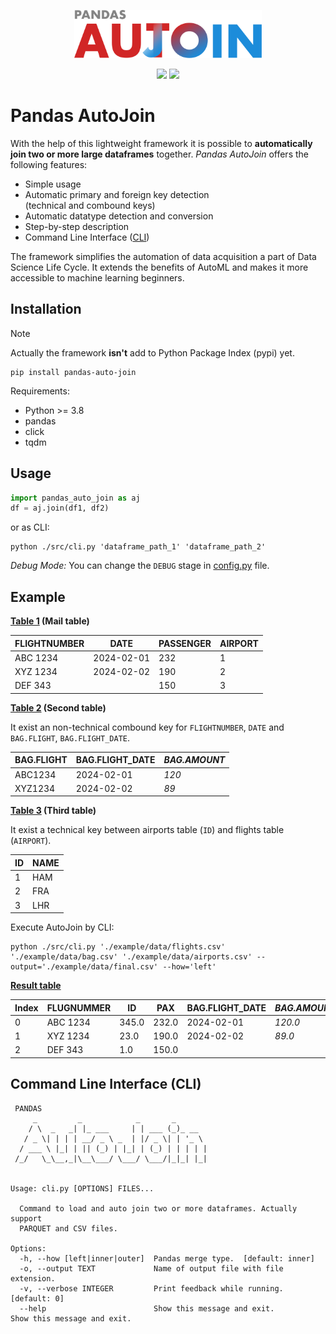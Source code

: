 <p align="center">
<img src="./assets/logo.svg" width="300" />
</p>

<p align="center">
<img src="https://img.shields.io/badge/version-0.1.3-blue" /> <img src="https://img.shields.io/github/license/bitnulleins/pandas_auto_join" /> 
</p>

# Pandas AutoJoin

With the help of this lightweight framework it is possible to **automatically join two or more large dataframes** together. _Pandas AutoJoin_ offers the following features:

-   Simple usage
-   Automatic primary and foreign key detection<br />(technical and combound keys)
-   Automatic datatype detection and conversion
-   Step-by-step description
-   Command Line Interface ([CLI](#command-line-interface-cli))

The framework simplifies the automation of data acquisition a part of Data Science Life Cycle. It extends the benefits of AutoML and makes it more accessible to machine learning beginners.

## Installation

> [!NOTE]  
> Actually the framework **isn't** add to Python Package Index (pypi) yet.

```shell
pip install pandas-auto-join
```

Requirements:

-   Python >= 3.8
-   pandas
-   click
-   tqdm

## Usage

```python
import pandas_auto_join as aj
df = aj.join(df1, df2)
```

or as CLI:

```shell
python ./src/cli.py 'dataframe_path_1' 'dataframe_path_2'
```

_Debug Mode:_ You can change the `DEBUG` stage in [config.py](./src/config.py) file.

## Example

**[Table 1](./example/data/flights.csv) (Mail table)**

| FLIGHTNUMBER | DATE       | PASSENGER | AIRPORT |
| ------------ | ---------- | --------- | ------- |
| ABC 1234     | 2024-02-01 | 232       | 1       |
| XYZ 1234     | 2024-02-02 | 190       | 2       |
| DEF 343      |            | 150       | 3       |

**[Table 2](./example/data/bag.csv) (Second table)**

It exist an non-technical combound key for `FLIGHTNUMBER`, `DATE` and `BAG.FLIGHT`, `BAG.FLIGHT_DATE`.

| BAG.FLIGHT | BAG.FLIGHT_DATE | _BAG.AMOUNT_ |
| ---------- | --------------- | ------------ |
| ABC1234    | 2024-02-01      | _120_        |
| XYZ1234    | 2024-02-02      | _89_         |

**[Table 3](./example/data/airports.csv) (Third table)**

It exist a technical key between airports table (`ID`) and flights table (`AIRPORT`).

| ID  | NAME |
| --- | ---- |
| 1   | HAM  |
| 2   | FRA  |
| 3   | LHR  |

Execute AutoJoin by CLI:

```shell
python ./src/cli.py './example/data/flights.csv' './example/data/bag.csv' './example/data/airports.csv' --output='./example/data/final.csv' --how='left'
```

**[Result table](./example/data/final.csv)**

| Index | FLUGNUMMER | ID    | PAX   | BAG.FLIGHT_DATE | _BAG.AMOUNT_ | _NAME_ |
| ----- | ---------- | ----- | ----- | --------------- | ------------ | ------ |
| 0     | ABC 1234   | 345.0 | 232.0 | 2024-02-01      | _120.0_      | HAM    |
| 1     | XYZ 1234   | 23.0  | 190.0 | 2024-02-02      | _89.0_       | FRA    |
| 2     | DEF 343    | 1.0   | 150.0 |                 |              | LHR    |

## Command Line Interface (CLI)

```shell
 PANDAS
     _         _            _       _
    / \  _   _| |_ ___     | | ___ (_)_ __
   / _ \| | | | __/ _ \ _  | |/ _ \| | '_ \
  / ___ \ |_| | || (_) | |_| | (_) | | | | |
 /_/   \_\__,_|\__\___/ \___/ \___/|_|_| |_|


Usage: cli.py [OPTIONS] FILES...

  Command to load and auto join two or more dataframes. Actually support
  PARQUET and CSV files.

Options:
  -h, --how [left|inner|outer]  Pandas merge type.  [default: inner]
  -o, --output TEXT             Name of output file with file extension.
  -v, --verbose INTEGER         Print feedback while running.  [default: 0]
  --help                        Show this message and exit.                     Show this message and exit.
```
